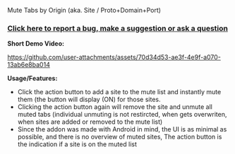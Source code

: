 Mute Tabs by Origin (aka. Site / Proto+Domain+Port)

### [Click here to report a bug, make a suggestion or ask a question](https://github.com/igorlogius/igorlogius/issues/new/choose)

<b>Short Demo Video:</b>

https://github.com/user-attachments/assets/70d34d53-ae3f-4e9f-a070-13ab6e8ba014

<b>Usage/Features:</b>
<ul>
    <li>
        Click the action button to add a site to the mute list and instantly mute them (the button will display (ON) for those sites.
    </li>
    <li>
        Clicking the action button again will remove the site and unmute all muted tabs
        (individual unmuting is not restircted, when gets overwriten, when sites are added or removed to the mute list)
    </li>
    <li>
        Since the addon was made with Android in mind, the UI is as minimal as possible, and there is no overview of muted sites, 
        The action button is the indication if a site is on the muted list
    </li>
</ul>
